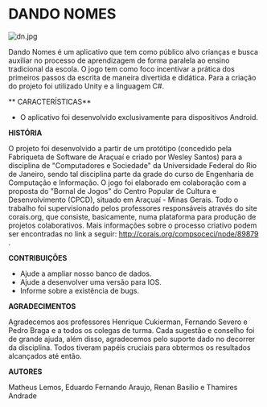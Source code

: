 # **DANDO NOMES** #

![dn.jpg](https://bitbucket.org/repo/y6o65y/images/1866083674-dn.jpg)



Dando Nomes é um aplicativo que tem como público alvo crianças e busca auxiliar no processo de aprendizagem de forma paralela ao ensino tradicional da escola. O jogo tem como foco incentivar a prática dos primeiros passos da escrita de maneira divertida e didática. Para a criação do projeto foi utilizado Unity e a linguagem C#.
 
**
CARACTERÍSTICAS**

* O aplicativo foi desenvolvido exclusivamente para dispositivos Android.

**HISTÓRIA**

O projeto foi desenvolvido a partir de um protótipo (concedido pela Fabriqueta de Software de Araçuaí e criado por Wesley Santos) para a disciplina de "Computadores e Sociedade" da Universidade Federal do Rio de Janeiro, sendo tal disciplina parte da grade do curso de Engenharia de Computação e Informação. O jogo foi elaborado em colaboração com a proposta do "Bornal de Jogos" do Centro Popular de Cultura e Desenvolvimento (CPCD), situado em Araçuaí - Minas Gerais. Todo o trabalho foi supervisionado pelos professores responsáveis através do site corais.org, que consiste, basicamente, numa plataforma para produção de projetos colaborativos. Mais informações sobre o processo criativo podem ser encontradas no link a seguir: http://corais.org/compsoceci/node/89879 .

**CONTRIBUIÇÕES**

* Ajude a ampliar nosso banco de dados.
* Ajude a desenvolver uma versão para IOS.
* Informe sobre a existência de bugs.

**AGRADECIMENTOS**

Agradecemos aos professores Henrique Cukierman, Fernando Severo e Pedro Braga e a todos os colegas de turma. Cada sugestão e conselho foi de grande ajuda, além disso, agradecemos pelo suporte dado no decorrer da disciplina. Todos tiveram papéis cruciais para obtermos os resultados alcançados até então. 

**AUTORES**

Matheus Lemos,
Eduardo Fernando Araujo,
Renan Basílio e
Thamires Andrade